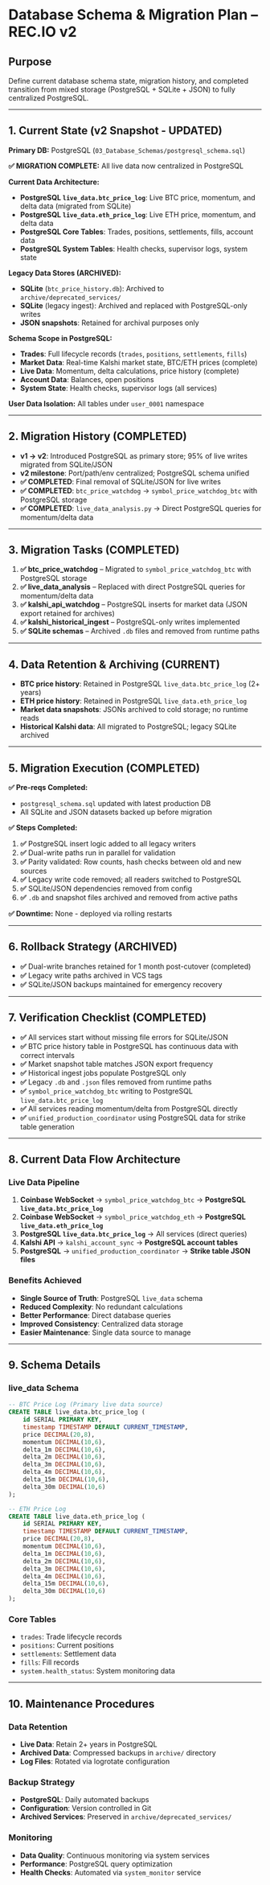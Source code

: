 # Database Schema & Migration Plan – REC.IO v2

## Purpose
Define current database schema state, migration history, and completed transition from mixed storage (PostgreSQL + SQLite + JSON) to fully centralized PostgreSQL.

---

## 1. Current State (v2 Snapshot - UPDATED)
**Primary DB:** PostgreSQL (`03_Database_Schemas/postgresql_schema.sql`)

**✅ MIGRATION COMPLETE:** All live data now centralized in PostgreSQL

**Current Data Architecture:**
- **PostgreSQL `live_data.btc_price_log`**: Live BTC price, momentum, and delta data (migrated from SQLite)
- **PostgreSQL `live_data.eth_price_log`**: Live ETH price, momentum, and delta data
- **PostgreSQL Core Tables**: Trades, positions, settlements, fills, account data
- **PostgreSQL System Tables**: Health checks, supervisor logs, system state

**Legacy Data Stores (ARCHIVED):**
- **SQLite** (`btc_price_history.db`): Archived to `archive/deprecated_services/`
- **SQLite** (legacy ingest): Archived and replaced with PostgreSQL-only writes
- **JSON snapshots**: Retained for archival purposes only

**Schema Scope in PostgreSQL:**
- **Trades**: Full lifecycle records (`trades`, `positions`, `settlements`, `fills`)
- **Market Data**: Real-time Kalshi market state, BTC/ETH prices (complete)
- **Live Data**: Momentum, delta calculations, price history (complete)
- **Account Data**: Balances, open positions
- **System State**: Health checks, supervisor logs (all services)

**User Data Isolation:** All tables under `user_0001` namespace

---

## 2. Migration History (COMPLETED)
- **v1 → v2**: Introduced PostgreSQL as primary store; 95% of live writes migrated from SQLite/JSON
- **v2 milestone**: Port/path/env centralized; PostgreSQL schema unified
- **✅ COMPLETED**: Final removal of SQLite/JSON for live writes
- **✅ COMPLETED**: `btc_price_watchdog` → `symbol_price_watchdog_btc` with PostgreSQL storage
- **✅ COMPLETED**: `live_data_analysis.py` → Direct PostgreSQL queries for momentum/delta data

---

## 3. Migration Tasks (COMPLETED)
1. **✅ btc_price_watchdog** – Migrated to `symbol_price_watchdog_btc` with PostgreSQL storage
2. **✅ live_data_analysis** – Replaced with direct PostgreSQL queries for momentum/delta data
3. **✅ kalshi_api_watchdog** – PostgreSQL inserts for market data (JSON export retained for archives)
4. **✅ kalshi_historical_ingest** – PostgreSQL-only writes implemented
5. **✅ SQLite schemas** – Archived `.db` files and removed from runtime paths

---

## 4. Data Retention & Archiving (CURRENT)
- **BTC price history**: Retained in PostgreSQL `live_data.btc_price_log` (2+ years)
- **ETH price history**: Retained in PostgreSQL `live_data.eth_price_log`
- **Market data snapshots**: JSONs archived to cold storage; no runtime reads
- **Historical Kalshi data**: All migrated to PostgreSQL; legacy SQLite archived

---

## 5. Migration Execution (COMPLETED)
**✅ Pre-reqs Completed:**
- `postgresql_schema.sql` updated with latest production DB
- All SQLite and JSON datasets backed up before migration

**✅ Steps Completed:**
1. **✅** PostgreSQL insert logic added to all legacy writers
2. **✅** Dual-write paths run in parallel for validation
3. **✅** Parity validated: Row counts, hash checks between old and new sources
4. **✅** Legacy write code removed; all readers switched to PostgreSQL
5. **✅** SQLite/JSON dependencies removed from config
6. **✅** `.db` and snapshot files archived and removed from active paths

**✅ Downtime:** None - deployed via rolling restarts

---

## 6. Rollback Strategy (ARCHIVED)
- **✅** Dual-write branches retained for 1 month post-cutover (completed)
- **✅** Legacy write paths archived in VCS tags
- **✅** SQLite/JSON backups maintained for emergency recovery

---

## 7. Verification Checklist (COMPLETED)
- **✅** All services start without missing file errors for SQLite/JSON
- **✅** BTC price history table in PostgreSQL has continuous data with correct intervals
- **✅** Market snapshot table matches JSON export frequency
- **✅** Historical ingest jobs populate PostgreSQL only
- **✅** Legacy `.db` and `.json` files removed from runtime paths
- **✅** `symbol_price_watchdog_btc` writing to PostgreSQL `live_data.btc_price_log`
- **✅** All services reading momentum/delta from PostgreSQL directly
- **✅** `unified_production_coordinator` using PostgreSQL data for strike table generation

---

## 8. Current Data Flow Architecture

### **Live Data Pipeline**
1. **Coinbase WebSocket** → `symbol_price_watchdog_btc` → **PostgreSQL `live_data.btc_price_log`**
2. **Coinbase WebSocket** → `symbol_price_watchdog_eth` → **PostgreSQL `live_data.eth_price_log`**
3. **PostgreSQL `live_data.btc_price_log`** → All services (direct queries)
4. **Kalshi API** → `kalshi_account_sync` → **PostgreSQL account tables**
5. **PostgreSQL** → `unified_production_coordinator` → **Strike table JSON files**

### **Benefits Achieved**
- **Single Source of Truth**: PostgreSQL `live_data` schema
- **Reduced Complexity**: No redundant calculations
- **Better Performance**: Direct database queries
- **Improved Consistency**: Centralized data storage
- **Easier Maintenance**: Single data source to manage

---

## 9. Schema Details

### **live_data Schema**
```sql
-- BTC Price Log (Primary live data source)
CREATE TABLE live_data.btc_price_log (
    id SERIAL PRIMARY KEY,
    timestamp TIMESTAMP DEFAULT CURRENT_TIMESTAMP,
    price DECIMAL(20,8),
    momentum DECIMAL(10,6),
    delta_1m DECIMAL(10,6),
    delta_2m DECIMAL(10,6),
    delta_3m DECIMAL(10,6),
    delta_4m DECIMAL(10,6),
    delta_15m DECIMAL(10,6),
    delta_30m DECIMAL(10,6)
);

-- ETH Price Log
CREATE TABLE live_data.eth_price_log (
    id SERIAL PRIMARY KEY,
    timestamp TIMESTAMP DEFAULT CURRENT_TIMESTAMP,
    price DECIMAL(20,8),
    momentum DECIMAL(10,6),
    delta_1m DECIMAL(10,6),
    delta_2m DECIMAL(10,6),
    delta_3m DECIMAL(10,6),
    delta_4m DECIMAL(10,6),
    delta_15m DECIMAL(10,6),
    delta_30m DECIMAL(10,6)
);
```

### **Core Tables**
- `trades`: Trade lifecycle records
- `positions`: Current positions
- `settlements`: Settlement data
- `fills`: Fill records
- `system.health_status`: System monitoring data

---

## 10. Maintenance Procedures

### **Data Retention**
- **Live Data**: Retain 2+ years in PostgreSQL
- **Archived Data**: Compressed backups in `archive/` directory
- **Log Files**: Rotated via logrotate configuration

### **Backup Strategy**
- **PostgreSQL**: Daily automated backups
- **Configuration**: Version controlled in Git
- **Archived Services**: Preserved in `archive/deprecated_services/`

### **Monitoring**
- **Data Quality**: Continuous monitoring via system services
- **Performance**: PostgreSQL query optimization
- **Health Checks**: Automated via `system_monitor` service
